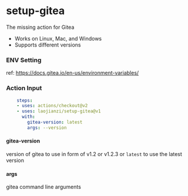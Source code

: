# setup-gitea

The missing action for Gitea

- Works on Linux, Mac, and Windows
- Supports different versions

### ENV Setting

ref: https://docs.gitea.io/en-us/environment-variables/

### Action Input

```yml
    steps:
    - uses: actions/checkout@v2
    - uses: laojianzi/setup-gitea@v1
      with:
        gitea-version: latest
        args: --version
```

#### gitea-version

version of gitea to use in form of v1.2 or v1.2.3 or `latest` to use the latest version

#### args

gitea command line arguments

